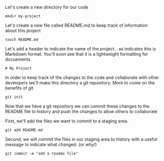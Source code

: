 Let's create a new directory for our code
```
mkdir my-project
```

Let's create a new file called README.md to keep track of information about this project
```
touch README.md
```

Let's add a header to indicate the name of the project.
`.md` indicates this is Markdown format. You'll soon see that it is a lightweight formatting for docuements

```
# My Project
```

In order to keep track of the changes to the code and collaborate with other developers we'll make this directory a git repository. More to come on the benefits of git

```
git init
```

Now that we have a git repository we can commit these changes to the README file to history and push the changes to allow others to collaborate

First, we'll add the files we want to commit to a staging area.

```
git add README.md
```

Second, we will commit the files in our staging area to history with a useful message to indicate what changed. (or why!)

```
git commit -m "add a readme file"
```
